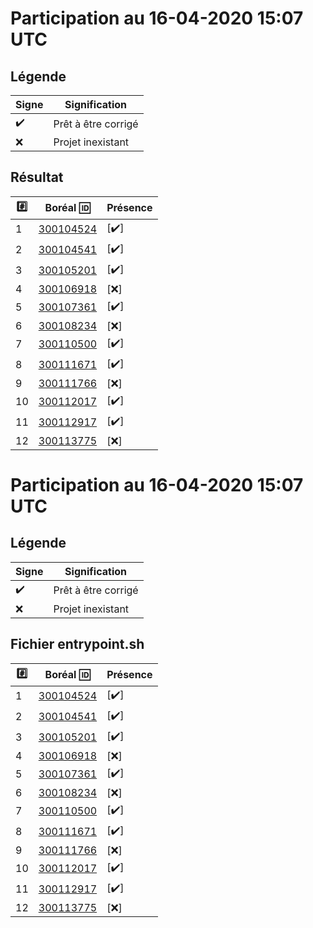 # Participation au 16-04-2020 15:07 UTC
 
## Légende
 
| Signe              | Signification                 |
|--------------------|-------------------------------|
| :heavy_check_mark: | Prêt à être corrigé           |
| :x:                | Projet inexistant             |
 
## Résultat
 
|:hash:| Boréal :id:                | Présence         |
|------|----------------------------|------------------|
| 1 | [300104524](../300104524/Dockerfile) | [:heavy_check_mark:] |
| 2 | [300104541](../300104541/Dockerfile) | [:heavy_check_mark:] |
| 3 | [300105201](../300105201/Dockerfile) | [:heavy_check_mark:] |
| 4 | [300106918](../300106918/Dockerfile) | [:x:] |
| 5 | [300107361](../300107361/Dockerfile) | [:heavy_check_mark:] |
| 6 | [300108234](../300108234/Dockerfile) | [:x:] |
| 7 | [300110500](../300110500/Dockerfile) | [:heavy_check_mark:] |
| 8 | [300111671](../300111671/Dockerfile) | [:heavy_check_mark:] |
| 9 | [300111766](../300111766/Dockerfile) | [:x:] |
| 10 | [300112017](../300112017/Dockerfile) | [:heavy_check_mark:] |
| 11 | [300112917](../300112917/Dockerfile) | [:heavy_check_mark:] |
| 12 | [300113775](../300113775/Dockerfile) | [:x:] |
 
# Participation au 16-04-2020 15:07 UTC
 
## Légende
 
| Signe              | Signification                 |
|--------------------|-------------------------------|
| :heavy_check_mark: | Prêt à être corrigé           |
| :x:                | Projet inexistant             |
 
## Fichier entrypoint.sh
 
|:hash:| Boréal :id:                | Présence         |
|------|----------------------------|------------------|
| 1 | [300104524](../300104524/entrypoint.sh) | [:heavy_check_mark:] |
| 2 | [300104541](../300104541/entrypoint.sh) | [:heavy_check_mark:] |
| 3 | [300105201](../300105201/entrypoint.sh) | [:heavy_check_mark:] |
| 4 | [300106918](../300106918) | [:x:] |
| 5 | [300107361](../300107361/entrypoint.sh) | [:heavy_check_mark:] |
| 6 | [300108234](../300108234) | [:x:] |
| 7 | [300110500](../300110500/entrypoint.sh) | [:heavy_check_mark:] |
| 8 | [300111671](../300111671/entrypoint.sh) | [:heavy_check_mark:] |
| 9 | [300111766](../300111766) | [:x:] |
| 10 | [300112017](../300112017/entrypoint.sh) | [:heavy_check_mark:] |
| 11 | [300112917](../300112917/entrypoint.sh) | [:heavy_check_mark:] |
| 12 | [300113775](../300113775) | [:x:] |

